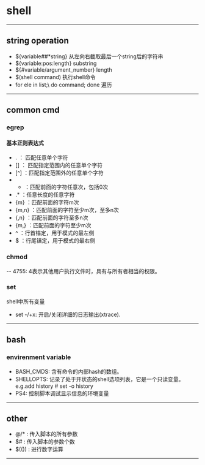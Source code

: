 # shell  
---
## string operation  
* ${variable##*string} 从左向右截取最后一个string后的字符串  
* ${variable:pos:length} substring  
* ${#variable/argument_number} length  
* $(shell command) 执行shell命令
* for ele in list;\ do command; done  遍历
---
## common cmd
### egrep
#### 基本正则表达式
- . ： 匹配任意单个字符
- [] ： 匹配指定范围内的任意单个字符
- [^] ：匹配指定范围外的任意单个字符
- * ：匹配前面的字符任意次，包括0次
- .* ：任意长度的任意字符
- \{m\} ：匹配前面的字符m次
- \{m,n\} ：匹配前面的字符至少m次，至多n次
- \{,n\} ：匹配前面的字符至多n次
- \{m,\} ：匹配前面的字符至少m次
- ^ ：行首锚定，用于模式的最左侧
- $ ：行尾锚定，用于模式的最右侧

### chmod
-- 4755: 4表示其他用户执行文件时，具有与所有者相当的权限。

### set
  shell中所有变量
- set -/+x: 开启/关闭详细的日志输出(xtrace).
---
## bash
### envirenment variable
- BASH_CMDS: 含有命令的内部hash的数组。
- SHELLOPTS: 记录了处于开状态的shell选项列表，它是一个只读变量。 e.g.add history # set -o history
- PS4: 控制脚本调试显示信息的环境变量
---
## other
- $@/$* : 传入脚本的所有参数
- $# : 传入脚本的参数个数
- $(()) : 进行数字运算
---
